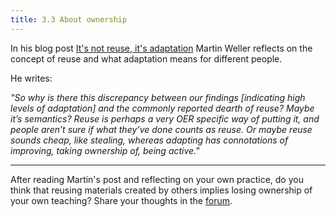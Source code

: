 ```yaml
---
title: 3.3 About ownership
---
```


In his blog post [It's not reuse, it's adaptation][1] Martin Weller reflects on the concept of reuse and what adaptation means for different people. 

He writes: 

*"So why is there this discrepancy between our findings [indicating high levels of adaptation] and the commonly reported dearth of reuse? Maybe it’s semantics? Reuse is perhaps a very OER specific way of putting it, and people aren’t sure if what they’ve done counts as reuse. Or maybe reuse sounds cheap, like stealing, whereas adapting has connotations of improving, taking ownership of, being active."*


----------
After reading Martin's post and reflecting on your own practice, do you think that reusing materials created by others implies losing ownership of your own teaching? Share your thoughts in the [forum][2].

  [1]: http://blog.edtechie.net/oer/its-not-reuse-its-adaptation/
  [2]:http://www.exploerercourse.org/en/modules/week%203/discussion/
